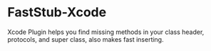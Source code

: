 # FastStub-Xcode
Xcode Plugin helps you find missing methods in your class header, protocols, and super class, also makes fast inserting.
